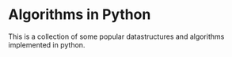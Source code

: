 # Algorithms in Python


This is a collection of some popular datastructures and algorithms implemented in python.






